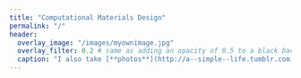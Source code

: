 ```yaml
---
title: "Computational Materials Design"
permalink: "/"
header:
  overlay_image: "/images/myownimage.jpg"
  overlay_filter: 0.2 # same as adding an opacity of 0.5 to a black background
  caption: "I also take [**photos**](http://a--simple--life.tumblr.com)"
---
```

